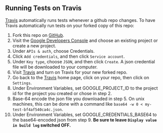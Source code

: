 ## Running Tests on Travis

[Travis](https://travis-ci.org/) automatically runs tests whenever a github
repo changes.  To have Travis automatically run tests on your forked copy
of this repo:

1.  Fork this repo on [GitHub](https://github.com/).
2.  Visit the
    [Google Developers Console](https://console.developers.google.com/) and
    choose an existing project or create a new project.
3.  Under `APIs & auth`, choose Credentials.
4.  Click `Add credentials`, and then click `Service account`.
5.  Under `Key type`, choose `JSON`, and then click `Create`.  A json credential
    file will be downloaded to your computer.
6.  Visit [Travis](https://travis-ci.org/profile ) and turn on Travis for your
    new forked repo.
7.  Go back to the [Travis](https://travis-ci.org/) home page, click on your
    repo, then click on `Settings`.
8.  Under Environment Variables, set GOOGLE_PROJECT_ID to the project id
    for the project you created or chose in step 2.
9.  Base-64 encode the json file you downloaded in step 5.  On unix machines,
    this can be done with a command like
    `base64 -w 0 < my-test-bf4af540ca4c.json`.
10. Under Environment Variables, set GOOGLE_CREDENTIALS_BASE64 to the
    base64-encoded json from step 9.  **Be sure te leave `Display value in build
    log` switched OFF.**

